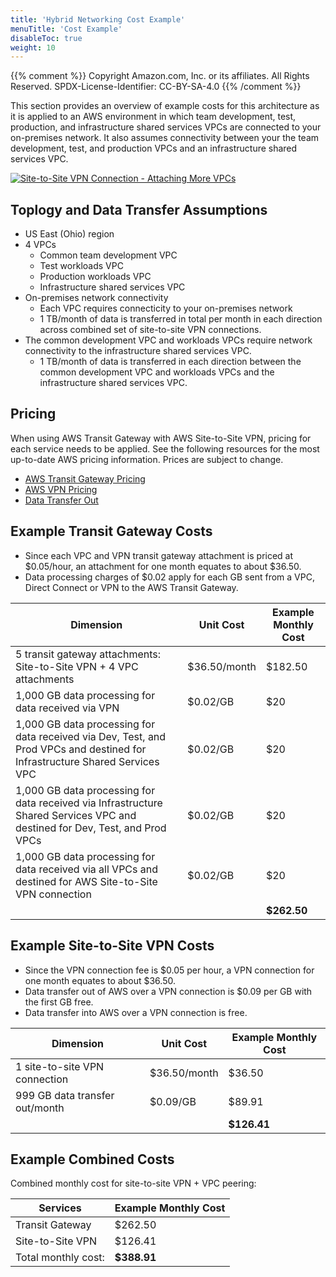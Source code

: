 ```yaml
---
title: 'Hybrid Networking Cost Example'
menuTitle: 'Cost Example'
disableToc: true
weight: 10
---
```


{{% comment %}}
Copyright Amazon.com, Inc. or its affiliates. All Rights Reserved.
SPDX-License-Identifier: CC-BY-SA-4.0
{{% /comment %}}

This section provides an overview of example costs for this architecture as it is applied to an AWS environment in which team development, test, production, and infrastructure shared services VPCs are connected to your on-premises network. It also assumes connectivity between your the team development, test, and production VPCs and an infrastructure shared services VPC.

[![Site-to-Site VPN Connection - Attaching More VPCs](/images/05-optional/01-hybrid-networking/site-to-site-vpn-site-to-site-vpn-full.png)](/images/05-optional/01-hybrid-networking/site-to-site-vpn-site-to-site-vpn-full.png)

## Toplogy and Data Transfer Assumptions

* US East (Ohio) region
* 4 VPCs
  * Common team development VPC
  * Test workloads VPC
  * Production workloads VPC
  * Infrastructure shared services VPC
* On-premises network connectivity
  * Each VPC requires connecticity to your on-premises network
  * 1 TB/month of data is transferred in total per month in each direction across combined set of site-to-site VPN connections.
* The common development VPC and workloads VPCs require network connectivity to the infrastructure shared services VPC.
  * 1 TB/month of data is transferred in each direction between the common development VPC and workloads VPCs and the infrastructure shared services VPC.

## Pricing

When using AWS Transit Gateway with AWS Site-to-Site VPN, pricing for each service needs to be applied. See the following resources for the most up-to-date AWS pricing information. Prices are subject to change.

* [AWS Transit Gateway Pricing](https://aws.amazon.com/transit-gateway/pricing/) 
* [AWS VPN Pricing](https://aws.amazon.com/vpn/pricing/)
* [Data Transfer Out](https://aws.amazon.com/ec2/pricing/on-demand/)

## Example Transit Gateway Costs

* Since each VPC and VPN transit gateway attachment is priced at $0.05/hour, an attachment for one month equates to about $36.50.
* Data processing charges of $0.02 apply for each GB sent from a VPC, Direct Connect or VPN to the AWS Transit Gateway.

|Dimension|Unit Cost|Example Monthly Cost|
|---------|---------|------------|
|5 transit gateway attachments: Site-to-Site VPN + 4 VPC attachments|$36.50/month|$182.50|
|1,000 GB data processing for data received via VPN|$0.02/GB|$20|
|1,000 GB data processing for data received via Dev, Test, and Prod VPCs and destined for Infrastructure Shared Services VPC |$0.02/GB|$20|
|1,000 GB data processing for data received via Infrastructure Shared Services VPC and destined for Dev, Test, and Prod VPCs|$0.02/GB|$20|
|1,000 GB data processing for data received via all VPCs and destined for AWS Site-to-Site VPN connection|$0.02/GB|$20|
| | |**$262.50**|

## Example Site-to-Site VPN Costs

* Since the VPN connection fee is $0.05 per hour, a VPN connection for one month equates to about $36.50.
* Data transfer out of AWS over a VPN connection is $0.09 per GB with the first GB free.
* Data transfer into AWS over a VPN connection is free.

|Dimension|Unit Cost|Example Monthly Cost|
|---------|---------|------------|
|1 site-to-site VPN connection|$36.50/month|$36.50|
|999 GB data transfer out/month|$0.09/GB|$89.91|
| | |**$126.41**|

## Example Combined Costs

Combined monthly cost for site-to-site VPN + VPC peering: 

|Services|Example Monthly Cost|
|--------|----------|
|Transit Gateway|$262.50|
|Site-to-Site VPN|$126.41|
|Total monthly cost:|**$388.91**|